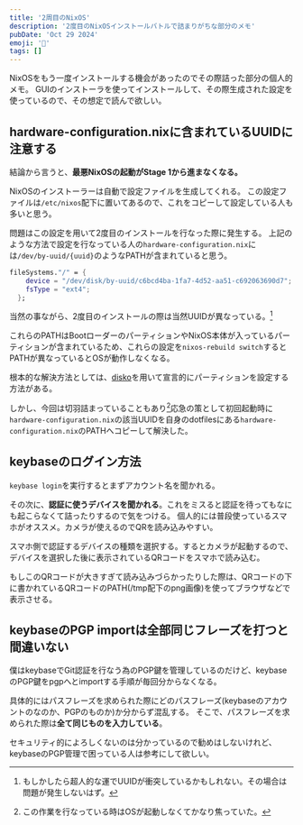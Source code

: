 ```yaml
---
title: '2周目のNixOS'
description: '2度目のNixOSインストールバトルで詰まりがちな部分のメモ'
pubDate: 'Oct 29 2024'
emoji: '🦊'
tags: []
---
```


NixOSをもう一度インストールする機会があったのでその際詰った部分の個人的メモ。
GUIのインストーラを使ってインストールして、その際生成された設定を使っているので、その想定で読んで欲しい。

## hardware-configuration.nixに含まれているUUIDに注意する

結論から言うと、**最悪NixOSの起動がStage 1から進まなくなる。**

NixOSのインストーラーは自動で設定ファイルを生成してくれる。
この設定ファイルは`/etc/nixos`配下に置いてあるので、これをコピーして設定している人も多いと思う。

問題はこの設定を用いて2度目のインストールを行なった際に発生する。
上記のような方法で設定を行なっている人の`hardware-configuration.nix`には`/dev/by-uuid/{uuid}`のようなPATHが含まれていると思う。

```nix
fileSystems."/" = {
    device = "/dev/disk/by-uuid/c6bcd4ba-1fa7-4d52-aa51-c692063690d7"; # <- これ
    fsType = "ext4";
  };
```

当然の事ながら、2度目のインストールの際は当然UUIDが異なっている。[^1]

これらのPATHはBootローダーのパーティションやNixOS本体が入っているパーティションが含まれているため、これらの設定を`nixos-rebuild switch`するとPATHが異なっているとOSが動作しなくなる。

根本的な解決方法としては、[disko](https://github.com/nix-community/disko)を用いて宣言的にパーティションを設定する方法がある。

しかし、今回は切羽詰まっていることもあり[^2]応急の策として初回起動時に`hardware-configuration.nix`の該当UUIDを自身のdotfilesにある`hardware-configuration.nix`のPATHへコピーして解決した。

## keybaseのログイン方法

`keybase login`を実行するとまずアカウント名を聞かれる。

その次に、**認証に使うデバイスを聞かれる**。これをミスると認証を待ってもなにも起こらなくて詰ったりするので気をつける。
個人的には普段使っているスマホがオススメ。カメラが使えるのでQRを読み込みやすい。

スマホ側で認証するデバイスの種類を選択する。するとカメラが起動するので、デバイスを選択した後に表示されているQRコードをスマホで読み込む。

もしこのQRコードが大きすぎて読み込みづらかったりした際は、QRコードの下に書かれているQRコードのPATH(/tmp配下のpng画像)を使ってブラウザなどで表示させる。

## keybaseのPGP importは全部同じフレーズを打つと間違いない

僕はkeybaseでGit認証を行なう為のPGP鍵を管理しているのだけど、keybaseのPGP鍵をpgpへとimportする手順が毎回分からなくなる。

具体的にはパスフレーズを求められた際にどのパスフレーズ(keybaseのアカウントのなのか、PGPのものか)か分からず混乱する。
そこで、パスフレーズを求められた際は**全て同じものを入力している**。

セキュリティ的によろしくないのは分かっているので勧めはしないけれど、keybaseのPGP管理で困っている人は参考にして欲しい。

[^1]: もしかしたら超人的な運でUUIDが衝突しているかもしれない。その場合は問題が発生しないはず。

[^2]: この作業を行なっている時はOSが起動しなくてかなり焦っていた。

[^3]: NixOSが前提なのでComputorで間違いないと思う
